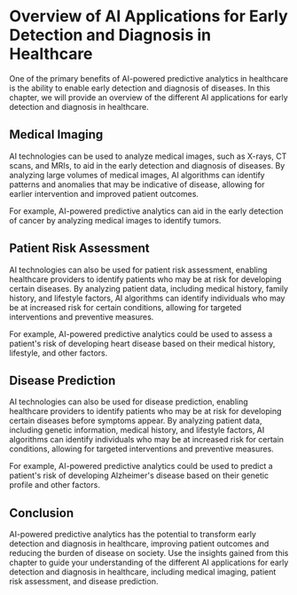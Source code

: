 Overview of AI Applications for Early Detection and Diagnosis in Healthcare
=========================================================================================================================================

One of the primary benefits of AI-powered predictive analytics in healthcare is the ability to enable early detection and diagnosis of diseases. In this chapter, we will provide an overview of the different AI applications for early detection and diagnosis in healthcare.

Medical Imaging
---------------

AI technologies can be used to analyze medical images, such as X-rays, CT scans, and MRIs, to aid in the early detection and diagnosis of diseases. By analyzing large volumes of medical images, AI algorithms can identify patterns and anomalies that may be indicative of disease, allowing for earlier intervention and improved patient outcomes.

For example, AI-powered predictive analytics can aid in the early detection of cancer by analyzing medical images to identify tumors.

Patient Risk Assessment
-----------------------

AI technologies can also be used for patient risk assessment, enabling healthcare providers to identify patients who may be at risk for developing certain diseases. By analyzing patient data, including medical history, family history, and lifestyle factors, AI algorithms can identify individuals who may be at increased risk for certain conditions, allowing for targeted interventions and preventive measures.

For example, AI-powered predictive analytics could be used to assess a patient's risk of developing heart disease based on their medical history, lifestyle, and other factors.

Disease Prediction
------------------

AI technologies can also be used for disease prediction, enabling healthcare providers to identify patients who may be at risk for developing certain diseases before symptoms appear. By analyzing patient data, including genetic information, medical history, and lifestyle factors, AI algorithms can identify individuals who may be at increased risk for certain conditions, allowing for targeted interventions and preventive measures.

For example, AI-powered predictive analytics could be used to predict a patient's risk of developing Alzheimer's disease based on their genetic profile and other factors.

Conclusion
----------

AI-powered predictive analytics has the potential to transform early detection and diagnosis in healthcare, improving patient outcomes and reducing the burden of disease on society. Use the insights gained from this chapter to guide your understanding of the different AI applications for early detection and diagnosis in healthcare, including medical imaging, patient risk assessment, and disease prediction.
